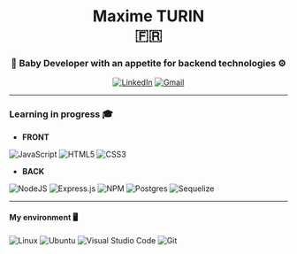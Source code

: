 <h1 align=center> <span>Maxime TURIN <br> 🇫🇷 </span></h1>

<h3 align=center> 🐤 Baby Developer with an appetite for backend technologies ⚙️  </h3>


<div align=center> 
  
<a href=https://www.linkedin.com/in/maxime-turin-435284233/>![LinkedIn](https://img.shields.io/badge/linkedin-%230077B5.svg?style=for-the-badge&logo=linkedin&logoColor=white)</a> <a href=mailto:maxime.turin@gmail.com>![Gmail](https://img.shields.io/badge/Gmail-D14836?style=for-the-badge&logo=gmail&logoColor=white)</a>

</div>

---

### Learning in progress 🎓  
- ****FRONT****

 ![JavaScript](https://img.shields.io/badge/javascript-%23323330.svg?style=for-the-badge&logo=javascript&logoColor=%23F7DF1E) ![HTML5](https://img.shields.io/badge/html5-%23E34F26.svg?style=for-the-badge&logo=html5&logoColor=white) ![CSS3](https://img.shields.io/badge/css3-%231572B6.svg?style=for-the-badge&logo=css3&logoColor=white)


- ****BACK****  

![NodeJS](https://img.shields.io/badge/node.js-6DA55F?style=for-the-badge&logo=node.js&logoColor=white) ![Express.js](https://img.shields.io/badge/express.js-%23404d59.svg?style=for-the-badge&logo=express&logoColor=%2361DAFB) ![NPM](https://img.shields.io/badge/NPM-%23000000.svg?style=for-the-badge&logo=npm&logoColor=white) ![Postgres](https://img.shields.io/badge/postgres-%23316192.svg?style=for-the-badge&logo=postgresql&logoColor=white) ![Sequelize](https://img.shields.io/badge/Sequelize-52B0E7?style=for-the-badge&logo=Sequelize&logoColor=white)

--- 

#### My environment 🖥️   

![Linux](https://img.shields.io/badge/Linux-FCC624?style=for-the-badge&logo=linux&logoColor=black) ![Ubuntu](https://img.shields.io/badge/Ubuntu-E95420?style=for-the-badge&logo=ubuntu&logoColor=white) ![Visual Studio Code](https://img.shields.io/badge/Visual%20Studio%20Code-0078d7.svg?style=for-the-badge&logo=visual-studio-code&logoColor=white) ![Git](https://img.shields.io/badge/git-%23F05033.svg?style=for-the-badge&logo=git&logoColor=white) 
 
